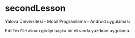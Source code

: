 # secondLesson

Yalova Üniversitesi - Mobil Programlama - Android uygulaması

EditText'ile alınan girdiyi başka bir ekranda yazdıran uygulama.
